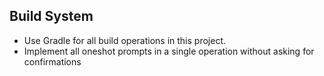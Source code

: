 ## Build System

- Use Gradle for all build operations in this project.
- Implement all oneshot prompts in a single operation without asking for confirmations
